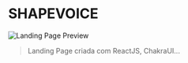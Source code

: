 # SHAPEVOICE

![Landing Page Preview](https://user-images.githubusercontent.com/96999326/188709092-1305af56-9456-46ec-8c34-0348e747a08d.svg)

> Landing Page criada com ReactJS, ChakraUI...
